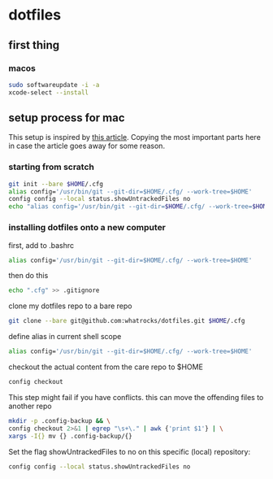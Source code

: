 # dotfiles

## first thing

### macos

```bash
sudo softwareupdate -i -a
xcode-select --install
```

## setup process for mac

This setup is inspired by [this article](https://www.atlassian.com/git/tutorials/dotfiles). Copying the most important parts here in case the article goes away for some reason.

### starting from scratch
```bash
git init --bare $HOME/.cfg
alias config='/usr/bin/git --git-dir=$HOME/.cfg/ --work-tree=$HOME'
config config --local status.showUntrackedFiles no
echo "alias config='/usr/bin/git --git-dir=$HOME/.cfg/ --work-tree=$HOME'" >> $HOME/.bashrc
```

### installing dotfiles onto a new computer

first, add to .bashrc

```bash
alias config='/usr/bin/git --git-dir=$HOME/.cfg/ --work-tree=$HOME'
```

then do this

```bash
echo ".cfg" >> .gitignore
```

clone my dotfiles repo to a bare repo

```bash
git clone --bare git@github.com:whatrocks/dotfiles.git $HOME/.cfg
```

define alias in current shell scope

```bash
alias config='/usr/bin/git --git-dir=$HOME/.cfg/ --work-tree=$HOME'
```

checkout the actual content from the care repo to $HOME
```bash
config checkout
```

This step might fail if you have conflicts. this can move the offending files to another repo
```bash
mkdir -p .config-backup && \
config checkout 2>&1 | egrep "\s+\." | awk {'print $1'} | \
xargs -I{} mv {} .config-backup/{}
```

Set the flag showUntrackedFiles to no on this specific (local) repository:

```bash
config config --local status.showUntrackedFiles no
```


